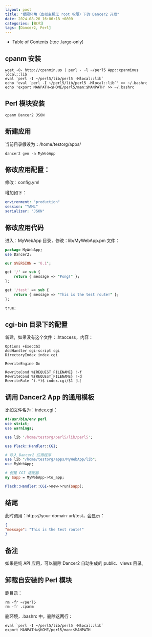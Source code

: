 ```yaml
---
layout: post
title: "受限环境（虚拟主机无 root 权限）下的 Dancer2 开发"
date: 2024-08-20 16:06:18 +0800
categories: [技术]
tags: [Dancer2, Perl]
---
```


- Table of Contents
{:toc .large-only}

## cpanm 安装

``` shell
wget -O- http://cpanmin.us | perl - -l ~/perl5 App::cpanminus local::lib
eval `perl -I ~/perl5/lib/perl5 -Mlocal::lib`
echo 'eval `perl -I ~/perl5/lib/perl5 -Mlocal::lib`' >> ~/.bashrc
echo 'export MANPATH=$HOME/perl5/man:$MANPATH' >> ~/.bashrc
```

## Perl 模块安装

``` shell
cpanm Dancer2 JSON
```

## 新建应用

当前目录假设为：/home/testorg/apps/

``` shell
dancer2 gen -a MyWebApp
```

## 修改应用配置：

修改：config.yml

增加如下：

```yaml
environment: "production"
session: "YAML"
serializer: "JSON"
```

## 修改应用代码

进入：MyWebApp 目录，修改：lib/MyWebApp.pm 文件：

``` perl
package MyWebApp;
use Dancer2;

our $VERSION = '0.1';

get '/' => sub {
    return { message => "Pong!" };
};

get '/test' => sub {
    return { message => "This is the test route!" };
};

true;
```

## cgi-bin 目录下的配置

新建，如果没有这个文件：.htaccess，内容：

```
Options +ExecCGI
AddHandler cgi-script cgi
DirectoryIndex index.cgi

RewriteEngine On

RewriteCond %{REQUEST_FILENAME} !-f
RewriteCond %{REQUEST_FILENAME} !-d
RewriteRule ^(.*)$ index.cgi/$1 [L]
```

## 调用 Dancer2 App 的通用模板

比如文件名为：index.cgi：

``` perl
#!/usr/bin/env perl
use strict;
use warnings;

use lib '/home/testorg/perl5/lib/perl5';

use Plack::Handler::CGI;

# 导入 Dancer2 应用程序
use lib "/home/testorg/apps/MyWebApp/lib";
use MyWebApp;

# 创建 CGI 适配器
my $app = MyWebApp->to_app;

Plack::Handler::CGI->new->run($app);
```

## 结尾

此时调用：https://your-domain-url/test，会显示：

``` json
{
"message": "This is the test route!"
}
```

## 备注

如果是纯 API 应用，可以删除 Dancer2 自动生成的 public、views 目录。

## 卸载自安装的 Perl 模块

删目录：

``` shell
rm -fr ~/perl5
rm -fr .cpanm
```

删环境，.bashrc 中，删除这两行：

``` bashrc
eval `perl -I ~/perl5/lib/perl5 -Mlocal::lib`
export MANPATH=$HOME/perl5/man:$MANPATH
```